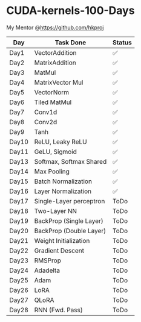 # CUDA-kernels-100-Days

My Mentor @https://github.com/hkproj

| Day        | Task Done                          | Status|
|------------|------------------------------------|------|
| Day1       | VectorAddition                     |✅   |
| Day2       | MatrixAddition                     |✅   |
| Day3       | MatMul                             |✅   |
| Day4       | MatrixVector Mul                   |✅   |
| Day5       | VectorNorm                         |✅   |
| Day6       | Tiled MatMul                       |✅   |
| Day7       | Conv1d                             |✅   |
| Day8       | Conv2d                             |✅   |
| Day9       | Tanh                               |✅   |
| Day10      | ReLU, Leaky ReLU                   |✅   |
| Day11      | GeLU, Sigmoid                      |✅    |
| Day13      | Softmax, Softmax Shared            |✅  |
| Day14      | Max Pooling                        |✅  |
| Day15      | Batch Normalization                |✅  |
| Day16      | Layer Normalization                |✅  |
| Day17      | Single-Layer perceptron            |ToDo  |
| Day18      | Two-Layer NN                       |ToDo  |
| Day19      | BackProp (Single Layer)            |ToDo  |
| Day20      | BackProp (Double Layer)            |ToDo  |
| Day21      | Weight Initialization              |ToDo  |
| Day22      | Gradient Descent                   |ToDo  |
| Day23      | RMSProp                               |ToDo  |
| Day24      | Adadelta                               |ToDo  |
| Day25      | Adam                               |ToDo  |
| Day26      | LoRA                               |ToDo  |
| Day27      | QLoRA                               |ToDo  |
| Day28      | RNN (Fwd. Pass)                               |ToDo  |

